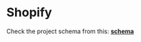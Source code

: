 # **Shopify**

Check the project schema from this: [**schema**](https://drive.google.com/file/d/1D1T156vP21kBLK50l-hz3ml0r2Ap1226/view?usp=sharing)